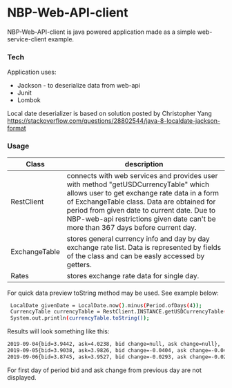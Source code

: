 # NBP-Web-API-client

NBP-Web-API-client is java powered application made as a simple web-service-client example.

### Tech

Application uses:
* Jackson - to deserialize data from web-api
* Junit 
* Lombok

Local date deserializer is based on solution posted by Christopher Yang https://stackoverflow.com/questions/28802544/java-8-localdate-jackson-format

### Usage



| Class | description |
| ------ | ------ |
| RestClient | connects with web services and provides user with method "getUSDCurrencyTable" which allows user to get exchange rate data in a form of ExchangeTable class. Data are obtained for period from given date to current date. Due to NBP-web-api restrictions given date can't be more than 367 days before current day. |
|ExchangeTable | stores general currency info and day by day exchange rate list. Data is represented by fields of the class and can be easly accessed by getters.|
|Rates| stores exchange rate data for single day.



For quick data preview toString method may be used. See example below:
```sh
 LocalDate givenDate = LocalDate.now().minus(Period.ofDays(4));
 CurrencyTable currencyTable = RestClient.INSTANCE.getUSDCurrencyTable(givenDate);
 System.out.println(currencyTable.toString());
```
Results will look something like this:
```sh
2019-09-04{bid=3.9442, ask=4.0238, bid change=null, ask change=null}, 
2019-09-05{bid=3.9038, ask=3.9826, bid change=-0.0404, ask change=-0.0412},
2019-09-06{bid=3.8745, ask=3.9527, bid change=-0.0293, ask change=-0.0299}
```
For first day of period bid and ask change from previous day are not displayed.
